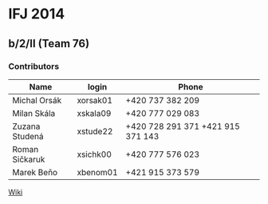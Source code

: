 IFJ 2014
==============
b/2/II (Team 76)
--------------
### Contributors

 Name           | login    | Phone
 -------------- | -------- | ---------------- 
 Michal Orsák   | xorsak01 | +420 737 382 209 
 Milan Skála    | xskala09 | +420 777 029 083 
 Zuzana Studená | xstude22 | +420 728 291 371 +421 915 371 143 
 Roman Sičkaruk | xsichk00 | +420 777 576 023 
 Marek Beňo     | xbenom01 | +421 915 373 579 

[Wiki](https://github.com/Marcussk/IFJ/wiki)
